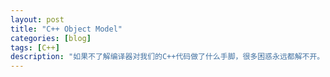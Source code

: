 ```yaml
---
layout: post
title: "C++ Object Model"
categories: [blog]
tags: [C++]
description: "如果不了解编译器对我们的C++代码做了什么手脚，很多困惑永远都解不开。"
---
```

